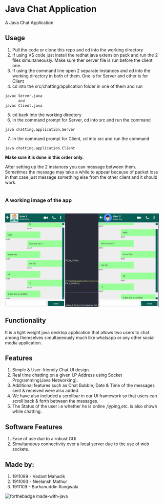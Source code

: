 # Java Chat Application

A Java Chat Application

## Usage

1. Pull the code or clone this repo and cd into the working directory
2. If using VS code just install the redhat java extension pack and run the 2 files simultaneously. Make sure ther server file is run before the client one.
3. If using the command line open 2 separate instances and cd into the working directory in both of them. One is for Server and other is for Client
4. cd into the src/chatting/application folder in one of them and run

```bison
javac Server.java
      and
javac Client.java
```

5. cd back into the working directory
6. In the command prompt for Server, cd into src and run the command

```bison
java chatting.application.Server
```

7. In the command prompt for Client, cd into src and run the command

```bison
java chatting.application.Client
```

**Make sure it is done in this order only.**

After setting up the 2 instances you can message between them. Sometimes the message may take a while to appear because of packet loss in that case just message something else from the other client and it should work.  
&nbsp;

### A working image of the app

&nbsp;
![image](images/1.png)

## Functionality

It is a light weight java desktop application that allows two users to chat among themselves simultaneously much like whatsapp or any other social media application.

## Features

1. Simple & User-friendly Chat UI design.
2. Real time chatting on a given I.P Address using Socket Programming(Java Networking).
3. Additional features such as Chat Bubble, Date & Time of the messages sent & received were also added.
4. We have also included a scrollbar in our UI framework so that users can scroll back & forth between the messages.
5. The Status of the user i.e whether he is online ,typing,etc. is also shown while chatting.

## Software Features

1. Ease of use due to a robust GUI.
2. Simultaneous connectivity over a local server due to the use of web sockets.

## Made by:

1. 1911089 - Vedant Mahadik
2. 1911093 - Neelansh Mathur
3. 1911109 - Burhanuddin Rangwala

![forthebadge made-with-java](http://ForTheBadge.com/images/badges/made-with-java.svg)
